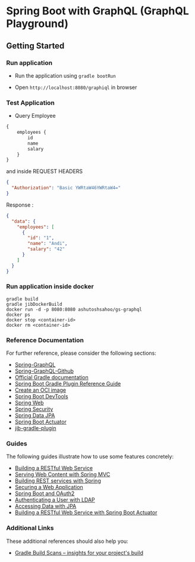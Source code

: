 # Spring Boot with GraphQL (GraphQL Playground)

## Getting Started

### Run application

- Run the application using `gradle bootRun`

- Open `http://localhost:8080/graphiql` in browser

### Test Application

- Query Employee

```graphql
{
    employees {
        id
        name
        salary
    }
}
```

and inside REQUEST HEADERS

```json
{
  "Authorization": "Basic YWRtaW46YWRtaW4="
}
```

Response :

```json
{
  "data": {
    "employees": [
      {
        "id": "1",
        "name": "Andi",
        "salary": "42"
      }
    ]
  }
}
```

### Run application inside docker

```shell
gradle build
gradle jibDockerBuild
docker run -d -p 8080:8080 ashutoshsahoo/gs-graphql
docker ps
docker stop <container-id> 
docker rm <container-id>
```

### Reference Documentation

For further reference, please consider the following sections:

* [Spring-GraphQL](https://docs.spring.io/spring-graphql/docs/1.0.0-M5/reference/html/)
* [Spring-GraphQL-Github](https://github.com/spring-projects/spring-graphql)
* [Official Gradle documentation](https://docs.gradle.org)
* [Spring Boot Gradle Plugin Reference Guide](https://docs.spring.io/spring-boot/docs/2.7.0-M2/gradle-plugin/reference/html/)
* [Create an OCI image](https://docs.spring.io/spring-boot/docs/2.7.0-M2/gradle-plugin/reference/html/#build-image)
* [Spring Boot DevTools](https://docs.spring.io/spring-boot/docs/2.6.4/reference/htmlsingle/#using-boot-devtools)
* [Spring Web](https://docs.spring.io/spring-boot/docs/2.6.4/reference/htmlsingle/#boot-features-developing-web-applications)
* [Spring Security](https://docs.spring.io/spring-boot/docs/2.6.4/reference/htmlsingle/#boot-features-security)
* [Spring Data JPA](https://docs.spring.io/spring-boot/docs/2.6.4/reference/htmlsingle/#boot-features-jpa-and-spring-data)
* [Spring Boot Actuator](https://docs.spring.io/spring-boot/docs/2.6.4/reference/htmlsingle/#production-ready)
* [jib-gradle-plugin](https://github.com/GoogleContainerTools/jib/tree/master/jib-gradle-plugin)

### Guides

The following guides illustrate how to use some features concretely:

* [Building a RESTful Web Service](https://spring.io/guides/gs/rest-service/)
* [Serving Web Content with Spring MVC](https://spring.io/guides/gs/serving-web-content/)
* [Building REST services with Spring](https://spring.io/guides/tutorials/bookmarks/)
* [Securing a Web Application](https://spring.io/guides/gs/securing-web/)
* [Spring Boot and OAuth2](https://spring.io/guides/tutorials/spring-boot-oauth2/)
* [Authenticating a User with LDAP](https://spring.io/guides/gs/authenticating-ldap/)
* [Accessing Data with JPA](https://spring.io/guides/gs/accessing-data-jpa/)
* [Building a RESTful Web Service with Spring Boot Actuator](https://spring.io/guides/gs/actuator-service/)

### Additional Links

These additional references should also help you:

* [Gradle Build Scans – insights for your project's build](https://scans.gradle.com#gradle)
